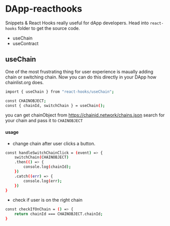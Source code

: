 # DApp-reacthooks

Snippets & React Hooks really useful for dApp developers. Head into `react-hooks` folder to get the source code.

- useChain
- useContract

## useChain

One of the most frustrating thing for user experience is maually adding chain or switching chain.
Now you can do this directly in your DApp how chainlist.org does.

```bash
import { useChain } from "react-hooks/useChain";

const CHAINOBJECT; 
const { chainId, switchChain } = useChain();

```
you can get chainObject from https://chainid.network/chains.json
search for your chain and pass it to `CHAINOBJECT`

#### usage
- change chain after user clicks a button.
```bash
const handleSwitchChainClick = (event) => {
    switchChain(CHAINOBJECT)
    .then(() => {
        console.log(chainId);
    })
    .catch((err) => {
        console.log(err);
    })
}
```
- check if user is on the right chain
```bash
const checkIfOnChain = () => {
    return chainId === CHAINOBJECT.chainId;
}
```

